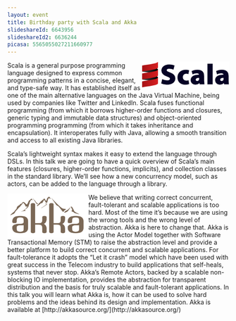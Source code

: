 ```yaml
---
layout: event
title: Birthday party with Scala and Akka
slideshareId: 6643956
slideshareId2: 6636244
picasa: 5565055027211660977
---
```


<img align="right" class="margin-logo" src="/images/events/scala-logo.png" alt="Logo Scala">
Scala is a general purpose programming language designed to express common programming patterns in a concise, elegant, and type-safe way. It has established itself as one of the main alternative languages on the Java Virtual Machine, being used by companies like Twitter and LinkedIn. Scala fuses functional programming (from which it borrows higher-order functions and closures, generic typing and immutable data structures) and object-oriented programming programming (from which it takes inheritance and encapsulation). It interoperates fully with Java, allowing a smooth transition and access to all existing Java libraries.

Scala’s lightweight syntax makes it easy to extend the language through DSLs. In this talk we are going to have a quick overview of Scala’s main features (closures, higher-order functions, implicits), and collection classes in the standard library. We’ll see how a new concurrency model, such as actors, can be added to the language through a library.

<img align="left" width="184" height="100" class="margin-logo" src="/images/events/akka_logo.png" alt="Logo Akka">
We believe that writing correct concurrent, fault-tolerant and scalable applications is too hard. Most of the time it’s because we are using the wrong tools and the wrong level of abstraction. Akka is here to change that. Akka is using the Actor Model together with Software Transactional Memory (STM) to raise the abstraction level and provide a better platform to build correct concurrent and scalable applications. For fault-tolerance it adopts the “Let it crash” model which have been used with great success in the Telecom industry to build applications that self-heals, systems that never stop. Akka’s Remote Actors, backed by a scalable non-blocking IO implementation, provides the abstraction for transparent distribution and the basis for truly scalable and fault-tolerant applications. In this talk you will learn what Akka is, how it can be used to solve hard problems and the ideas behind its design and implementation. Akka is available at [http://akkasource.org/](http://akkasource.org/)
